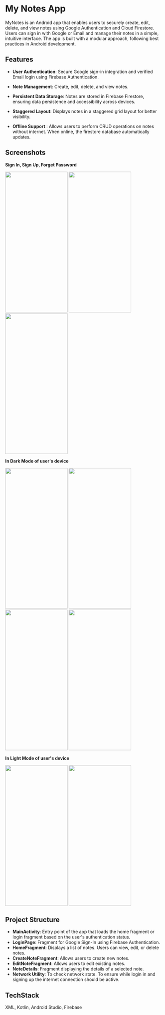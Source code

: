 # My Notes App

MyNotes is an Android app that enables users to securely create, edit, delete, and view notes using Google Authentication and Cloud Firestore. Users can sign in with Google or Email and manage their notes in a simple, intuitive interface. The app is built with a modular approach, following best practices in Android development.

## Features 

- **User Authentication**: Secure Google sign-in integration and verified Email login using Firebase Authentication.

- **Note Management**: Create, edit, delete, and view notes.

- **Persistent Data Storage**: Notes are stored in Firebase Firestore, ensuring data persistence and accessibility across devices.

- **Staggered Layout**: Displays notes in a staggered grid layout for better visibility.

- **Offline Support** : Allows users to perform CRUD operations on notes without internet. When online, the firestore database automatically updates.

## Screenshots 

**Sign In, Sign Up, Forget Password**

<img src="https://github.com/user-attachments/assets/00744457-a88e-469b-9a32-8a644818cf22" width="200" height="450">
<img src="https://github.com/user-attachments/assets/91edc961-f3e5-4b07-be2a-e1ca17d1f0fb" width="200" height="450">
<img src="https://github.com/user-attachments/assets/49b73f75-3efd-4f4b-972d-fb0e486426da" width="200" height="450">

**In Dark Mode of user's device**

<img src="https://github.com/user-attachments/assets/69c08540-fa13-4b18-808d-75efdc8c2661" width="200" height="450">
<img src="https://github.com/user-attachments/assets/cba2ce74-5eab-4bd7-a580-f389c3fcb8a4" width="200" height="450">
<img src="https://github.com/user-attachments/assets/e0de8487-72c9-404d-a9c1-1a517ede11a0" width="200" height="450">
<img src="https://github.com/user-attachments/assets/d4b5f1c4-e628-4b76-8aaf-6a356c701dd6" width="200" height="450">

**In Light Mode of user's device**

<img src="https://github.com/user-attachments/assets/2ca55e35-d886-4bbe-8b46-3ffd4ca8d250" width="200" height="450">
<img src="https://github.com/user-attachments/assets/350d1d00-41ae-48c9-9f6f-9ca4ab23b4f9" width="200" height="450">

## Project Structure 
- **MainActivity**: Entry point of the app that loads the home fragment or login fragment based on the user's authentication status.
- **LoginPage**: Fragment for Google Sign-In using Firebase Authentication.
- **HomeFragment**: Displays a list of notes. Users can view, edit, or delete notes.
- **CreateNoteFragment**: Allows users to create new notes.
- **EditNoteFragment**: Allows users to edit existing notes.
- **NoteDetails**: Fragment displaying the details of a selected note.
- **Network Utility**: To check network state. To ensure while login in and signing up the internet connection should be active.

## TechStack 
XML, Kotlin, Android Studio, Firebase
